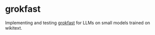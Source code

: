 # grokfast

Implementing and testing [grokfast](https://arxiv.org/abs/2405.20233)
for LLMs on small models trained on wikitext.
